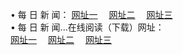 &#8226; 每 日 新 闻：
<a href="http://fy.fr.to:81/day/" target="_blank">网址一</a>
　<a href="http://66.vizvaz.com/day/" target="_blank">网址二</a>
　<a href="http://h2.dhm.ro:81/day/" target="_blank">网址三</a><br />
&#8226; 每 日 新 闻...在线阅读（下载）网址：<br />
  <a href="http://fy.fr.to:81/day/" target="_blank">网址一</a>
　<a href="http://66.vizvaz.com/day/" target="_blank">网址二</a>
　<a href="http://h2.dhm.ro:81/day/" target="_blank">网址三</a><br />
